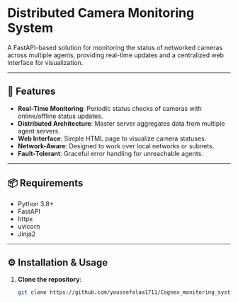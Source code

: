 # Distributed Camera Monitoring System

A FastAPI-based solution for monitoring the status of networked cameras across multiple agents, providing real-time updates and a centralized web interface for visualization.

---

## 🚀 Features

- **Real-Time Monitoring**: Periodic status checks of cameras with online/offline status updates.
- **Distributed Architecture**: Master server aggregates data from multiple agent servers.
- **Web Interface**: Simple HTML page to visualize camera statuses.
- **Network-Aware**: Designed to work over local networks or subnets.
- **Fault-Tolerant**: Graceful error handling for unreachable agents.

---

## 📦 Requirements

- Python 3.8+
- FastAPI
- httpx
- uvicorn
- Jinja2

---

## ⚙️ Installation & Usage

1. **Clone the repository**:

   ```bash
   git clone https://github.com/youssefalaa1711/Cognex_monitoring_system.git
   
